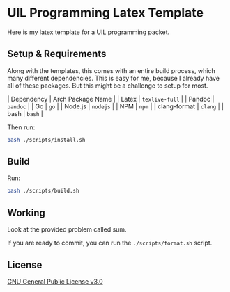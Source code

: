 # UIL Programming Latex Template

Here is my latex template for a UIL programming packet.

## Setup & Requirements

Along with the templates, this comes with an entire build process, which many different dependencies.
This is easy for me, because I already have all of these packages.
But this might be a challenge to setup for most.

| Dependency | Arch Package Name |
| Latex | `texlive-full` |
| Pandoc | `pandoc` |
| Go | `go` |
| Node.js | `nodejs` |
| NPM | `npm` |
| clang-format | `clang` |
| bash | `bash` |

Then run:

```sh
bash ./scripts/install.sh
```

## Build

Run:

```sh
bash ./scripts/build.sh
```

## Working

Look at the provided problem called sum.

If you are ready to commit, you can run the `./scripts/format.sh` script.

## License

[GNU General Public License v3.0](LICENSE)
